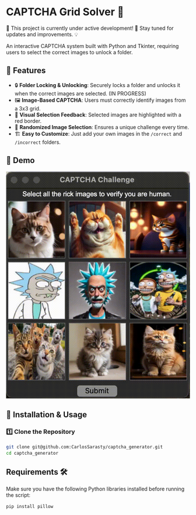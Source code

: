 # CAPTCHA Grid Solver 🔐

🚧 This project is currently under active development! 🚀 Stay tuned for updates and improvements. 💡

An interactive CAPTCHA system built with Python and Tkinter, requiring users to select the correct images to unlock a folder.

## 📝 Features
- 🔒 **Folder Locking & Unlocking**: Securely locks a folder and unlocks it when the correct images are selected. (IN PROGRESS)
- 🖼️ **Image-Based CAPTCHA**: Users must correctly identify images from a 3x3 grid.
- 🎨 **Visual Selection Feedback**: Selected images are highlighted with a red border.
- 🎲 **Randomized Image Selection**: Ensures a unique challenge every time.
- 🏗️ **Easy to Customize**: Just add your own images in the `/correct` and `/incorrect` folders.

## 📸 Demo
![Demo](demo.gif)



## 🚀 Installation & Usage
### 1️⃣ Clone the Repository
```sh
git clone git@github.com:CarlosSarasty/captcha_generator.git
cd captcha_generator
```

## Requirements 🛠️  
Make sure you have the following Python libraries installed before running the script:  

```bash
pip install pillow  
